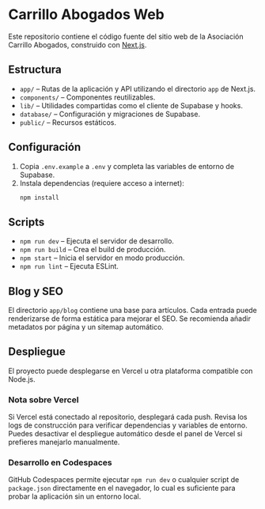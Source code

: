 # Carrillo Abogados Web

Este repositorio contiene el código fuente del sitio web de la Asociación Carrillo Abogados, construido con [Next.js](https://nextjs.org/).

## Estructura

- `app/` – Rutas de la aplicación y API utilizando el directorio `app` de Next.js.
- `components/` – Componentes reutilizables.
- `lib/` – Utilidades compartidas como el cliente de Supabase y hooks.
- `database/` – Configuración y migraciones de Supabase.
- `public/` – Recursos estáticos.

## Configuración

1. Copia `.env.example` a `.env` y completa las variables de entorno de Supabase.
2. Instala dependencias (requiere acceso a internet):
   ```sh
   npm install
   ```

## Scripts

- `npm run dev` – Ejecuta el servidor de desarrollo.
- `npm run build` – Crea el build de producción.
- `npm start` – Inicia el servidor en modo producción.
- `npm run lint` – Ejecuta ESLint.

## Blog y SEO

El directorio `app/blog` contiene una base para artículos. Cada entrada puede renderizarse de forma estática para mejorar el SEO. Se recomienda añadir metadatos por página y un sitemap automático.

## Despliegue

El proyecto puede desplegarse en Vercel u otra plataforma compatible con Node.js.

### Nota sobre Vercel

Si Vercel está conectado al repositorio, desplegará cada push. Revisa los logs de construcción para verificar dependencias y variables de entorno. Puedes desactivar el despliegue automático desde el panel de Vercel si prefieres manejarlo manualmente.

### Desarrollo en Codespaces

GitHub Codespaces permite ejecutar `npm run dev` o cualquier script de `package.json` directamente en el navegador, lo cual es suficiente para probar la aplicación sin un entorno local.

